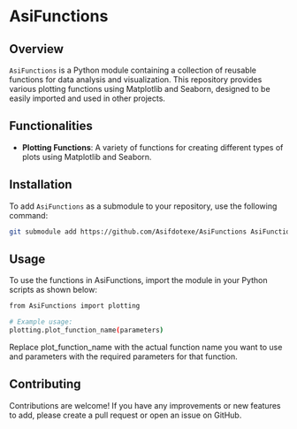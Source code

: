# AsiFunctions

## Overview
`AsiFunctions` is a Python module containing a collection of reusable functions for data analysis and visualization. This repository provides various plotting functions using Matplotlib and Seaborn, designed to be easily imported and used in other projects.

## Functionalities
- **Plotting Functions**: A variety of functions for creating different types of plots using Matplotlib and Seaborn.

## Installation

To add `AsiFunctions` as a submodule to your repository, use the following command:

```sh
git submodule add https://github.com/Asifdotexe/AsiFunctions AsiFunctions
```

## Usage
To use the functions in AsiFunctions, import the module in your Python scripts as shown below:

```sh
from AsiFunctions import plotting

# Example usage:
plotting.plot_function_name(parameters)
```
Replace plot_function_name with the actual function name you want to use and parameters with the required parameters for that function.

## Contributing
Contributions are welcome! If you have any improvements or new features to add, please create a pull request or open an issue on GitHub.
